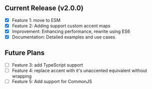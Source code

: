 
## Current Release (v2.0.0)
- [x] Feature 1: move to ESM
- [x] Feature 2: Adding support custom accent maps
- [x] Improvement: Enhancing performance, rewrite using ES6
- [x] Documentation: Detailed examples and use cases.

## Future Plans
- [ ] Feature 3: add TypeScript support
- [ ] Feature 4: replace accent with it's unaccented equivalent without wrapping
- [ ] Feature 5: Add support for CommonJS